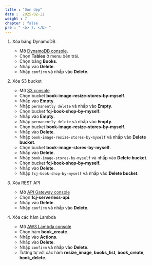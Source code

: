 ```yaml
---
title : "Dọn dẹp"
date :  2025-02-11
weight : 7
chapter : false
pre : " <b> 7. </b> "
---
```


1. Xóa bảng DynamoDB.
    - Mở [DynamoDB console](https://us-east-1.console.aws.amazon.com/dynamodbv2/home?region=us-east-1#dashboard).
    - Chọn **Tables** ở menu bên trái.
    - Chọn bảng **Books**.
    - Nhấp vào **Delete**.
    - Nhập `confirm` và nhấp vào **Delete**.

2. Xóa S3 bucket
    - Mở [S3 console](https://s3.console.aws.amazon.com/s3/buckets?region=us-east-1)
    - Chọn bucket **book-image-resize-stores-by-myself**.
    - Nhấp vào **Empty**.
    - Nhập `permanently delete` và nhấp vào **Empty**.
    - Chọn bucket **fcj-book-shop-by-myself**.
    - Nhấp vào **Empty**.
    - Nhập `permanently delete` và nhấp vào **Empty**.
    - Chọn bucket **book-image-resize-stores-by-myself**.
    - Nhấp vào **Delete**.
    - Nhập `book-image-resize-stores-by-myself` và nhấp vào **Delete bucket**.
    - Chọn bucket **book-image-stores-by-myself**.
    - Nhấp vào **Delete**.
    - Nhập `book-image-stores-by-myself` và nhấp vào **Delete bucket**.
    - Chọn bucket **fcj-book-shop-by-myself**.
    - Nhấp vào **Delete**.
    - Nhập `fcj-book-shop-by-myself` và nhấp vào **Delete bucket**.

3. Xóa REST API
    - Mở [API Gateway console](https://us-east-1.console.aws.amazon.com/apigateway/main/apis?region=us-east-1#)
    - Chọn **fcj-serverless-api**.
    - Nhấp vào **Delete**.
    - Nhập `confirm` và nhấp vào **Delete**.

4. Xóa các hàm Lambda
    - Mở [AWS Lambda console](https://us-east-1.console.aws.amazon.com/lambda/home?region=us-east-1#/functions)
    - Chọn hàm **book_create**.
    - Nhấp vào **Actions**.
    - Nhấp vào **Delete**.
    - Nhập `confirm` và nhấp vào **Delete**.
    - Tương tự với các hàm **resize_image**, **books_list**, **book_create**, **book_delete**.
